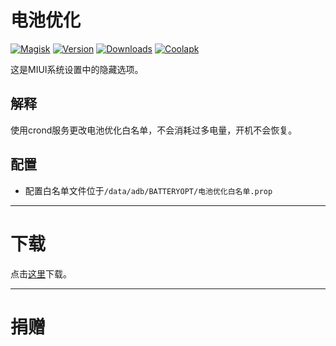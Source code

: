 # 电池优化

[![Magisk](https://img.shields.io/badge/Magisk-green?style=flat&logo=Magisk&logoColor=white)](https://github.com/topjohnwu/Magisk)
[![Version](https://img.shields.io/github/tag/SomesakiKaede/BATTERYOPT?label=版本)](https://github.com/SomesakiKaede/BATTERYOPT/releases/latest)
[![Downloads](https://img.shields.io/github/downloads/SomesakiKaede/BATTERYOPT/total?label=下载)](https://github.com/SomesakiKaede/BATTERYOPT/releases)
[![Coolapk](https://img.shields.io/badge/作者酷安-柊疏柚-orange)](http://www.coolapk.com/u/11696005)

这是MIUI系统设置中的隐藏选项。

## 解释

使用crond服务更改电池优化白名单，不会消耗过多电量，开机不会恢复。

## 配置

- 配置白名单文件位于`/data/adb/BATTERYOPT/电池优化白名单.prop`

---

# 下载

点击[这里](https://github.com/SomesakiKaede/BATTERYOPT/releases)下载。

---

# 捐赠



